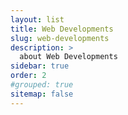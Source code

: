 ```yaml
---
layout: list
title: Web Developments
slug: web-developments
description: >
  about Web Developments
sidebar: true
order: 2
#grouped: true
sitemap: false
---
```

